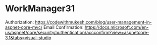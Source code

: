 # WorkManager31
Authorization: https://codewithmukesh.com/blog/user-management-in-aspnet-core-mvc/
Email Confirmation: https://docs.microsoft.com/en-us/aspnet/core/security/authentication/accconfirm?view=aspnetcore-3.1&tabs=visual-studio

